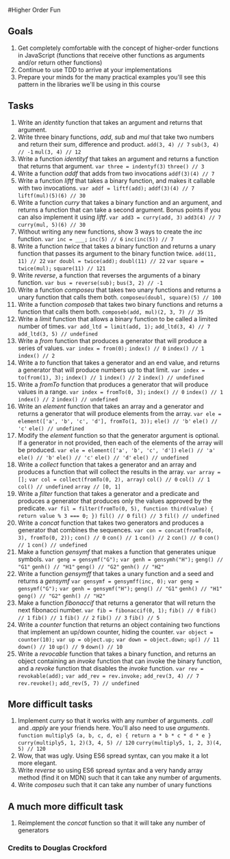 #Higher Order Fun

## Goals

1. Get completely comfortable with the concept of higher-order functions
in JavaScript (functions that receive other functions as arguments and/or
return other functions)
2. Continue to use TDD to arrive at your implementations
3. Prepare your minds for the many practical examples you'll see this pattern
in the libraries we'll be using in this course

## Tasks

1. Write an *identity* function that takes an argument
and returns that argument.
2. Write three binary functions, *add*, *sub* and *mul* that
take two numbers and return their sum, difference and product.
`add(3, 4) // 7`
`sub(3, 4) // -1`
`mul(3, 4) // 12`
3. Write a function *identityf* that takes an argument and
returns a function that returns that argument.
`var three = indentyf(3)`
`three() // 3`
4. Write a function *addf* that adds from two invocations
`addf(3)(4) // 7`
5. Write a function *liftf* that takes a binary function, and
makes it callable with two invocations.
`var addf = liftf(add);`
`addf(3)(4) // 7`
`liftf(mul)(5)(6) // 30`
6. Write a function *curry* that takes a binary function and an
argument, and returns a function that can take a second argument.
Bonus points if you can also implement it using *liftf*.
`var add3 = curry(add, 3)`
`add3(4) // 7`
`curry(mul, 5)(6) // 30`
7. Without writing any new functions, show 3 ways to create the *inc*
function.
`var inc = ___;`
`inc(5) // 6`
`inc(inc(5)) // 7`
8. Write a function *twice* that takes a binary function and returns
a unary function that passes its argument to the binary function twice.
`add(11, 11) // 22`
`var doubl = twice(add);`
`doubl(11) // 22`
`var square = twice(mul);`
`square(11) // 121`
9. Write *reverse*, a function that reverses the arguments of a binary function.
`var bus = reverse(sub);`
`bus(3, 2) // -1`
10. Write a function *composeu* that takes two unary functions and returns
a unary function that calls them both.
`composeu(doubl, square)(5) // 100`
11. Write a function *composeb* that takes two binary functions and returns
a function that calls them both.
`composeb(add, mul)(2, 3, 7) // 35`
12. Write a *limit* function that allows a binary function to be called a limited
number of times.
`var add_ltd = limit(add, 1);`
`add_ltd(3, 4) // 7`
`add_ltd(3, 5) // undefined`
13. Write a *from* function that produces a generator that will produce a 
series of values.
`var index = from(0);`
`index() // 0`
`index() // 1`
`index() // 2`
14. Write a *to* function that takes a generator and an end value,
and returns a generator that will produce numbers up to that limit.
`var index = to(from(1), 3);`
`index() // 1`
`index() // 2`
`index() // undefined`
15. Write a *fromTo* function that produces a generator that will produce
values in a range.
`var index = fromTo(0, 3);`
`index() // 0`
`index() // 1`
`index() // 2`
`index() // undefined`
16. Write an *element* function that takes an array and a generator and
returns a generator that will produce elements from the array.
`var ele = element(['a', 'b', 'c', 'd'], fromTo(1, 3));`
`ele() // 'b'`
`ele() // 'c'`
`ele() // undefined`
17. Modify the *element* function so that the generator argument is optional.
If a generator in not provided, then each of the elements of the array will
be produced.
`var ele = element(['a', 'b', 'c', 'd'])`
`ele() // 'a'`
`ele() // 'b'`
`ele() // 'c'`
`ele() // 'd'`
`ele() // undefined`
18. Write a *collect* function that takes a generator and an array and produces
a function that will collect the results in the array.
`var array = [];`
`var col = collect(fromTo(0, 2), array)`
`col() // 0`
`col() // 1`
`col() // undefined`
`array // [0, 1]`
19. Write a *filter* function that takes a generator and a predicate and 
produces a generator that produces only the values approved by the predicate.
`var fil = filter(fromTo(0, 5), function third(value) { return value % 3 === 0; })`
`fil() // 0`
`fil() // 3`
`fil() // undefined`
20. Write a *concat* function that takes two generators and produces a generator
that combines the sequences.
`var con = concat(fromTo(0, 3), fromTo(0, 2));`
`con() // 0`
`con() // 1`
`con() // 2`
`con() // 0`
`con() // 1`
`con() // undefined`
21. Make a function *gensymf* that makes a function that generates
unique symbols.
`var geng = gensymf("G");`
`var genh = gensymh("H");`
`geng() // "G1"`
`genh() // "H1"`
`geng() // "G2"`
`genh() // "H2"`
22. Write a function *gensymff* that takes a unary function and a seed
and returns a *gensymf*
`var gensymf = gensymff(inc, 0);`
`var geng = gensymf("G");`
`var genh = gensymf("H");`
`geng() // "G1"`
`genh() // "H1"`
`geng() // "G2"`
`genh() // "H2"`
22. Make a function *fibonaccif* that returns a generator that will return
the next fibonacci number.
`var fib = fibonaccif(0, 1);`
`fib() // 0`
`fib() // 1`
`fib() // 1`
`fib() // 2`
`fib() // 3`
`fib() // 5`
23. Write a *counter* function that returns an object containing two functions
that implement an up/down counter, hiding the counter.
`var object = counter(10);`
`var up = object.up;`
`var down = object.down;`
`up() // 11`
`down() // 10`
`up() // 9`
`down() // 10`
24. Write a *revocable* function that takes a binary function, and returns
an object containing an *invoke* function that can invoke the binary function,
and a *revoke* function that disables the *invoke* function.
`var rev = revokable(add);`
`var add_rev = rev.invoke;`
`add_rev(3, 4) // 7`
`rev.revoke();`
`add_rev(5, 7) // undefined`
 
## More difficult tasks

1. Implement *curry* so that it works with any number of arguments. *.call*
and *.apply* are your friends here. You'll also need to use *arguments*.
`function multiply5 (a, b, c, d, e) { return a * b * c * d * e }`
`curry(multiply5, 1, 2)(3, 4, 5) // 120`
`curry(multiply5, 1, 2, 3)(4, 5) // 120`
2. Wow, that was ugly. Using ES6 spread syntax, can you make it a lot more 
elegant.
3. Write *reverse* so using ES6 spread syntax and a very handy array method
(find it on MDN) such that it can take any number of arguments.
4. Write *composeu* such that it can take any number of unary functions

## A much more difficult task
1. Reimplement the *concat* function so that it will take any number of
generators

### Credits to Douglas Crockford
